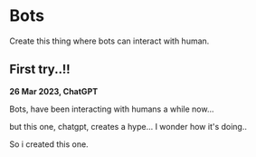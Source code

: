 # Bots

Create this thing where bots can interact with human.




## First try..!!

**26 Mar 2023, ChatGPT**

Bots, have been interacting with humans a while now...

but this one, chatgpt, creates a hype... I wonder how it's doing..

So i created this one.
